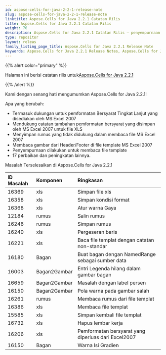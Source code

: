 ```yaml
---
id: aspose-cells-for-java-2-2-1-release-note
slug: aspose-cells-for-java-2-2-1-release-note
linktitle: Aspose.Cells for Java 2.2.1 Catatan Rilis
title: Aspose.Cells for Java 2.2.1 Catatan Rilis
weight: 70
description: Aspose.Cells for Java 2.2.1 Catatan Rilis – penyempurnaan terbaru, fitur baru, dan perbaikan
type: repositor
layout: releas
family_listing_page_title: Aspose.Cells for Java 2.2.1 Release Note
keywords: Aspose.Cells for Java 2.2.1 Release Notes, Aspose.Cells for Java 2.2.1 updates and fixe
---
```

{{% alert color="primary" %}} 

 Halaman ini berisi catatan rilis untuk[Aspose.Cells for Java 2.2.1](https://releases.aspose.com/cells/java/new-releases/aspose.cells-for-java-2.2.1/)

{{% /alert %}} 

 Kami dengan senang hati mengumumkan Aspose.Cells for Java 2.2.1!

 Apa yang berubah:

-  Termasuk dukungan untuk pemformatan Bersyarat Tingkat Lanjut yang disediakan oleh MS Excel 2007
- Mendukung catatan tambahan pemformatan bersyarat yang disimpan oleh MS Excel 2007 untuk file XLS
-  Menyimpan rumus yang tidak didukung dalam membaca file MS Excel 2007
-  Membaca gambar dari Header/Footer di file template MS Excel 2007
-  Penyempurnaan dilakukan untuk membaca file template
-  17 perbaikan dan peningkatan lainnya.

 Masalah Terselesaikan di Aspose.Cells for Java 2.2.1

|**ID Masalah** |**Komponen** |**Ringkasan** |
| :- | :- | :- |
|16369 | xls| Simpan file xls|
|16358 | xls| Simpan kondisi format|
|16368 | xls| Atur warna Gaya|
|12184 | rumus| Salin rumus|
|16246 | rumus| Simpan rumus|
|16240 | xls| Pergeseran baris|
|16221 | xls| Baca file templat dengan catatan non-standar|
|16180 | Bagan| Buat bagan dengan NamedRange sebagai sumber data|
|16003 | Bagan2Gambar| Entri Legenda hilang dalam gambar bagan|
|16659 | Bagan2Gambar| Masalah dengan label persen|
|16150 | Bagan2Gambar| Pola warna pada gambar salah|
|16261 | rumus| Membaca rumus dari file templat|
|16386 | xls| Membaca file templat|
|15585 | xls| Simpan kembali file templat|
|16732 | xls| Hapus lembar kerja|
|16206 | xls| Pemformatan bersyarat yang diperluas dari Excel2007|
|16150 | Bagan| Warna Isi Gradien|

